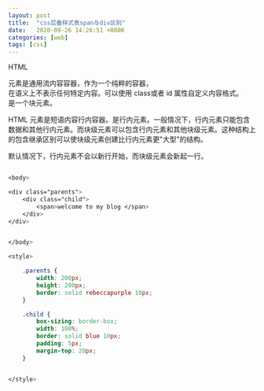 ```yaml
---
layout: post
title:  "css层叠样式表span与div区别"
date:   2020-09-26 14:26:51 +0800
categories: [web]
tags: [css]	
---
```


   HTML <div>元素是通用流内容容器，作为一个纯粹的容器，<div>在语义上不表示任何特定内容。可以使用 class或者 id 属性自定义内容格式。<div>是一个块元素。

   HTML <span>元素是短语内容行内容器。<span>是行内元素。一般情况下，行内元素只能包含数据和其他行内元素。而块级元素可以包含行内元素和其他块级元素。这种结构上的包含继承区别可以使块级元素创建比行内元素更"大型"的结构。 <br>

   默认情况下，行内元素不会以新行开始，而块级元素会新起一行。

```scss

<body>

<div class="parents">
	<div class="child">
		<span>welcome to my blog </span>
	</div>
</div>


</body>

<style>

	.parents {
		width: 200px;
		height: 200px;
		border: solid rebeccapurple 10px;
	}

	.child {
		box-sizing: border-box;
		width: 100%;
		border: solid blue 10px;
		padding: 5px;
		margin-top: 20px;
	}


</style>

```